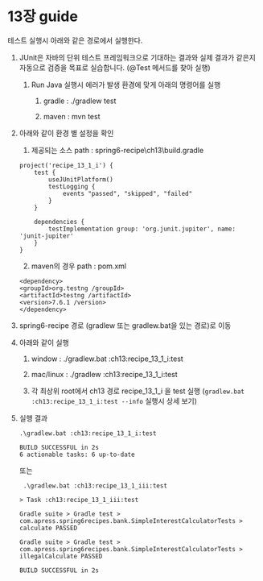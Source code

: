 # 13장 guide

테스트 실행시 아래와 같은 경로에서 실행한다. 

1. JUnit은 자바의 단위 테스트 프레임워크으로 기대하는 결과와 실제 결과가 같은지 자동으로 검증을 목표로 실습합니다. (@Test 메서드를 찾아 실행)

    1. Run Java 실행시 에러가 발생 환경에 맞게 아래의 명령어를 실행 

        1. gradle : ./gradlew test

        2. maven : mvn test

2. 아래와 같이 환경 별 설정을 확인 

    1. 제공되는 소스 path : spring6-recipe\ch13\build.gradle


    ```
    project('recipe_13_1_i') {
        test {
            useJUnitPlatform()
            testLogging {
                events "passed", "skipped", "failed"
            }
        }

        dependencies {
            testImplementation group: 'org.junit.jupiter', name: 'junit-jupiter'
        }
    }

    ```

    2. maven의 경우 path : pom.xml


    ```
    <dependency>
    <groupId>org.testng /groupId>
    <artifactId>testng /artifactId>
    <version>7.6.1 /version>
    </dependency>
    ```


3. spring6-recipe 경로 (gradlew  또는 gradlew.bat을 있는 경로)로 이동

4. 아래와 같이 실행

    1. window : ./gradlew.bat  :ch13:recipe_13_1_i:test 

    2. mac/linux : ./gradlew  :ch13:recipe_13_1_i:test 

    3. 각 최상위 root에서 ch13 경로 recipe_13_1_i 을 test 실행   (`gradlew.bat  :ch13:recipe_13_1_i:test --info` 실행시 상세 보기) 

5. 실행 결과 

    ```
    .\gradlew.bat :ch13:recipe_13_1_i:test       

    BUILD SUCCESSFUL in 2s
    6 actionable tasks: 6 up-to-date
    ```

    또는 

    ```
     .\gradlew.bat :ch13:recipe_13_1_iii:test      

    > Task :ch13:recipe_13_1_iii:test

    Gradle suite > Gradle test > com.apress.spring6recipes.bank.SimpleInterestCalculatorTests > calculate PASSED

    Gradle suite > Gradle test > com.apress.spring6recipes.bank.SimpleInterestCalculatorTests > illegalCalculate PASSED

    BUILD SUCCESSFUL in 2s
    ```

